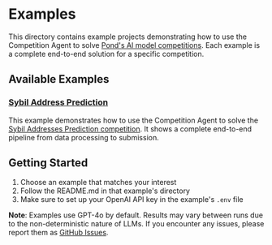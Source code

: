 # Examples

This directory contains example projects demonstrating how to use the Competition Agent to solve [Pond's AI model competitions](https://cryptopond.xyz/modelFactory/list). Each example is a complete end-to-end solution for a specific competition.

## Available Examples

### [Sybil Address Prediction](sybil_address/)
This example demonstrates how to use the Competition Agent to solve the [Sybil Addresses Prediction competition](https://cryptopond.xyz/modelFactory/detail/2). It shows a complete end-to-end pipeline from data processing to submission.

## Getting Started
1. Choose an example that matches your interest
2. Follow the README.md in that example's directory
3. Make sure to set up your OpenAI API key in the example's `.env` file

**Note**: Examples use GPT-4o by default. Results may vary between runs due to the non-deterministic nature of LLMs. If you encounter any issues, please report them as [GitHub Issues](https://github.com/Pond-International/pond-agent/issues).
